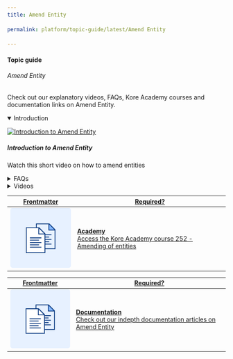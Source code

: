 ```yaml
---
title: Amend Entity

permalink: platform/topic-guide/latest/Amend Entity

---
```

#### Topic guide
###### Amend Entity

  Check out our explanatory videos, FAQs, Kore Academy courses and documentation links on Amend Entity.

<details class="introduction-video" open>
  <summary>Introduction
  </summary>
  
   [![Introduction to Amend Entity](https://i.vimeocdn.com/video/873029368-78a366b9407757e066a37718d766be53d3cb90d7f27708590ca16a1400e95b89-d?mw=1300&mh=975&q=70)](https://drive.google.com/file/d/16iwJN53KlFx6NKHRGnD9q9XpaTLs7Eg-/preview)

  ##### Introduction to Amend Entity
  Watch this short video on how to amend entities

</details>

<details>
  <summary>FAQs
  </summary>

  <a class="doc-link" target="_blank" href="https://developer.kore.ai/docs/bots/bot-intelligence/interruption-handling-context-switching-intents/">
 
  What are interruptions and how to manage them?

</a>

<a class="doc-link" target="_blank" href="https://developer.kore.ai/docs/bots/bot-intelligence/default-dialog/#Standard_Responses">
 
  How to customize Standard Responses?

</a>


<a class="doc-link" target="_blank" href="https://developer.kore.ai/docs/bots/bot-builder-tool/dialog-task/prompt-editor/">
 
  How to use prompt editor?

</a>

</details>

<details >
  <summary>Videos
  </summary>

   <details-video>
   
   [![Introduction to Amend Entity](https://i.vimeocdn.com/video/873029368-78a366b9407757e066a37718d766be53d3cb90d7f27708590ca16a1400e95b89-d?mw=1300&mh=975&q=70)](https://drive.google.com/file/d/16iwJN53KlFx6NKHRGnD9q9XpaTLs7Eg-/preview)

  ##### Introduction to Amend Entity
 Watch this short video on how to amend entities
   </details-video>

  
</details>

<a class="doc-link" target="_blank" href="https://academy.kore.ai/Public/?li=6EhKJWdAKi0K5buZqq3fow%3d%3d">
 

| Frontmatter | Required? |
|-------------|-------------|
| ![alt text](images/docIcon.svg "Title") | **Academy**  <br /> Access the Kore Academy course 252 - Amending of entities | 


</a>


<a class="doc-link" target="_blank" href="https://developer.kore.ai/docs/bots/bot-intelligence/amend-entity/">
 

| Frontmatter | Required? |
|-------------|-------------|
| ![alt text](images/docIcon.svg "Title") | **Documentation**  <br /> Check out our indepth documentation articles on Amend Entity | 


</a>
